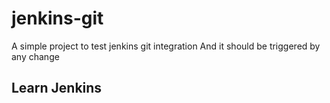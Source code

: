 # jenkins-git

A simple project to test jenkins git integration
And it should be triggered by any change

## Learn Jenkins
